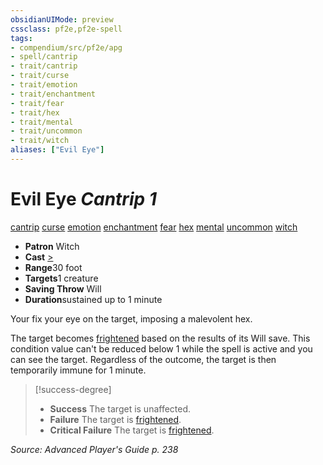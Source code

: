 ```yaml
---
obsidianUIMode: preview
cssclass: pf2e,pf2e-spell
tags:
- compendium/src/pf2e/apg
- spell/cantrip
- trait/cantrip
- trait/curse
- trait/emotion
- trait/enchantment
- trait/fear
- trait/hex
- trait/mental
- trait/uncommon
- trait/witch
aliases: ["Evil Eye"]
---
```

# Evil Eye *Cantrip 1*   
[cantrip](../../rules/traits/cantrip.md)  [curse](../../rules/traits/curse.md)  [emotion](../../rules/traits/emotion.md)  [enchantment](../../rules/traits/enchantment.md)  [fear](../../rules/traits/fear.md)  [hex](../../rules/traits/hex-apg.md)  [mental](../../rules/traits/mental.md)  [uncommon](../../rules/traits/uncommon.md)  [witch](../../rules/traits/witch-apg.md)  

- **Patron** Witch
- **Cast** [>](../../rules/core-rulebook/chapter-9-playing-the-game.md#Actions "Single Action") 
- **Range**30 foot
- **Targets**1 creature
- **Saving Throw** Will
- **Duration**sustained up to 1 minute

Your fix your eye on the target, imposing a malevolent hex.

The target becomes [frightened](../../rules/conditions.md#Frightened) based on the results of its Will save. This condition value can't be reduced below 1 while the spell is active and you can see the target. Regardless of the outcome, the target is then temporarily immune for 1 minute.

> [!success-degree] 
> - **Success** The target is unaffected.
> - **Failure** The target is [frightened](../../rules/conditions.md#Frightened).
> - **Critical Failure** The target is [frightened](../../rules/conditions.md#Frightened).

*Source: Advanced Player's Guide p. 238*
